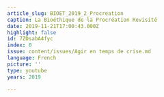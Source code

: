```yaml
---
article_slug: BIOET_2019_2_Procreation
caption: La Bioéthique de la Procréation Revisité
date: 2019-11-21T17:00:43.000Z
highlight: false
id: 7ZDsabA4fyc
index: 0
issue: content/issues/Agir en temps de crise.md
language: French
picture: ''
type: youtube
years: 2019

---
```

